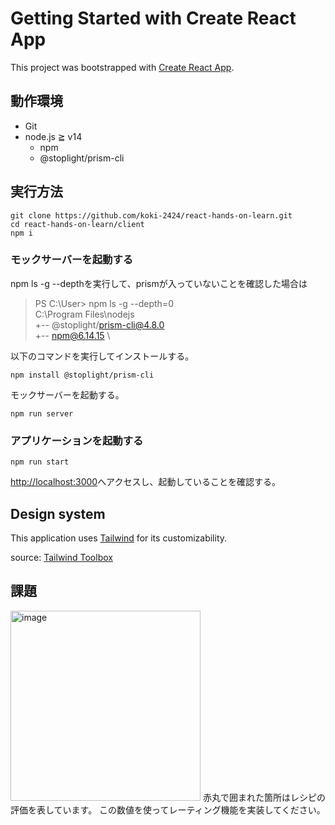 # Getting Started with Create React App

This project was bootstrapped with [Create React App](https://github.com/facebook/create-react-app).

## 動作環境

- Git
- node.js ≧ v14
    - npm
    - @stoplight/prism-cli

## 実行方法

```
git clone https://github.com/koki-2424/react-hands-on-learn.git
cd react-hands-on-learn/client
npm i
```

### モックサーバーを起動する

npm ls -g --depthを実行して、prismが入っていないことを確認した場合は
> PS C:\User> npm ls -g --depth=0 \
> C:\Program Files\nodejs \
> +-- @stoplight/prism-cli@4.8.0 \
> +-- npm@6.14.15 \

以下のコマンドを実行してインストールする。
```
npm install @stoplight/prism-cli
```

モックサーバーを起動する。

```
npm run server
```

### アプリケーションを起動する

```
npm run start
```

[http://localhost:3000](http://localhost:3000)へアクセスし、起動していることを確認する。


## Design system

This application uses [Tailwind](https://tailwindcss.com/docs/installation) for its customizability.

source: [Tailwind Toolbox](https://www.tailwindtoolbox.com/templates/minimal-blog)

## 課題
<img width="304" alt="image" src="https://user-images.githubusercontent.com/36002092/160033386-6f3c2c69-28dd-4e0e-b92e-043822968c68.png">
赤丸で囲まれた箇所はレシピの評価を表しています。
この数値を使ってレーティング機能を実装してください。
